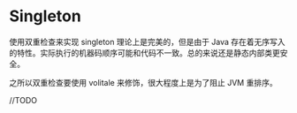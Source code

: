 # Singleton

使用双重检查来实现 singleton 理论上是完美的，但是由于 Java 存在着无序写入的特性。实际执行的机器码顺序可能和代码不一致。总的来说还是静态内部类更安全。

之所以双重检查要使用 volitale 来修饰，很大程度上是为了阻止 JVM 重排序。

//TODO
